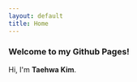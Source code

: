 ```yaml
---
layout: default
title: Home
---
```


### Welcome to my Github Pages! 

Hi, I'm **Taehwa Kim**. 





